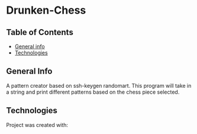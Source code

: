 # Drunken-Chess
## Table of Contents
* [General info](#general-info)
* [Technologies](#technologies)

## General Info
A pattern creator based on ssh-keygen randomart. This program will take in a string and print different patterns based on the chess piece selected.

## Technologies
Project was created with:
